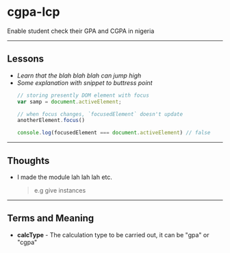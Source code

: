 # cgpa-lcp
Enable student check their GPA and CGPA in nigeria



----------------------------
## Lessons
  * _Learn that the blah blah blah can jump high_
  * _Some explanation with snippet to buttress point_
    ```js
    // storing presently DOM element with focus
    var samp = document.activeElement;

    // when focus changes, `focusedElement` doesn't update
    anotherElement.focus()

    console.log(focusedElement === document.activeElement) // false
    ```

  
__________________________

## Thoughts
  * I made the module lah lah lah etc.
    > e.g give instances

----------------------------

## Terms and Meaning
  * __calcType__ - The calculation type to be carried out, it can be "gpa" or "cgpa"
